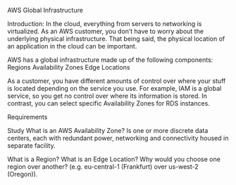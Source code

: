 AWS Global Infrastructure

Introduction:
In the cloud, everything from servers to networking is virtualized. As an AWS customer, you don’t have to worry about the underlying physical infrastructure. That being said, the physical location of an application in the cloud can be important.

AWS has a global infrastructure made up of the following components:
Regions
Availability Zones
Edge Locations

As a customer, you have different amounts of control over where your stuff is located depending on the service you use.
For example, IAM is a global service, so you get no control over where its information is stored. In contrast, you can select specific Availability Zones for RDS instances.

Requirements



Study
What is an AWS Availability Zone?
Is one or more discrete data centers, each with redundant power, networking and connectivity housed in separate facility.

What is a Region?
What is an Edge Location?
Why would you choose one region over another? (e.g. eu-central-1 (Frankfurt) over us-west-2 (Oregon)).

